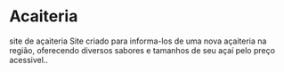 # Acaiteria
site de açaiteria
Site criado para informa-los de uma nova açaiteria na região, oferecendo diversos sabores e tamanhos de seu açaí pelo preço acessivel..
